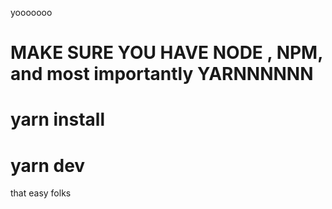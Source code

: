 yooooooo 

# MAKE SURE YOU HAVE NODE , NPM, and most importantly YARNNNNNN

# yarn install

# yarn dev

that easy folks